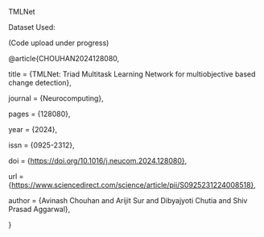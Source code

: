 TMLNet  

Dataset Used:


(Code upload under progress)


@article{CHOUHAN2024128080,

title = {TMLNet: Triad Multitask Learning Network for multiobjective based change detection},

journal = {Neurocomputing},

pages = {128080},

year = {2024},

issn = {0925-2312},

doi = {https://doi.org/10.1016/j.neucom.2024.128080},

url = {https://www.sciencedirect.com/science/article/pii/S0925231224008518},

author = {Avinash Chouhan and Arijit Sur and Dibyajyoti Chutia and Shiv Prasad Aggarwal},

}
